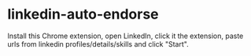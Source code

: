 # linkedin-auto-endorse
Install this Chrome extension, open LinkedIn, click it the extension, paste urls from linkedin profiles/details/skills and click "Start".
